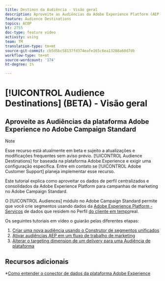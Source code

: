 ```yaml
---
title: Destinos da Audiência - Visão geral
description: Aproveite as Audiências da Adobe Experience Platform (AEP) no Adobe Campaign Standard (ACS)
feature: Audience Destinations
topics: ACOP
kt: 2755
doc-type: feature video
activity: using
team: TM
translation-type: tm+mt
source-git-commit: cb5d5bc58137fd374eafe165c6ea13288a60d7db
workflow-type: tm+mt
source-wordcount: '174'
ht-degree: 1%

---
```



# [!UICONTROL Audience Destinations] (BETA) - Visão geral

## Aproveite as Audiências da plataforma Adobe Experience no Adobe Campaign Standard

>[!NOTE]
>
>Esse recurso está atualmente em beta e sujeito a atualizações e modificações frequentes sem aviso prévio. [!UICONTROL Audience Destinations] for baseada na plataforma Adobe Experience e exigir uma configuração específica.
>Entre em contato se [!UICONTROL Adobe Customer Support] planeja implementar esse recurso.


Este tutorial explica como aproveitar os dados de perfil centralizados e consolidados da Adobe Experience Platform para campanhas de marketing no Adobe Campaign Standard.

O [!UICONTROL Audiences] módulo no Adobe Campaign Standard permite que você crie segmentos usando dados da [Adobe Experience Platform - Serviços](https://www.adobe.io/apis/experienceplatform/home/services.html) de dados que residem no Perfil [do cliente em tempo](https://docs.adobe.com/content/help/en/platform-learn/tutorials/profiles/understanding-the-real-time-customer-profile.html)real.

Os seguintes tutoriais em vídeo o guiarão pelas diferentes etapas:

1. [Criar uma nova audiência usando o Construtor de segmentos unificados](/help/profiles-and-audiences/audience-destinations/creating-audiences-using-segment-builder.md)
2. [Ativar audiências AEP em um fluxo de trabalho de marketing](/help/profiles-and-audiences/audience-destinations/activating-aep-audiences.md)
3. [Alterar o targeting dimension de um delivery para uma Audiência de plataforma](/help/profiles-and-audiences/audience-destinations/changing-targeting-dimension.md)

## Recursos adicionais

*[Como entender o conector de dados da plataforma Adobe Experience](/help/administrating/adobe-experience-platform-data-connector/understanding-the-adobe-experience-platform-data-connector.md)

